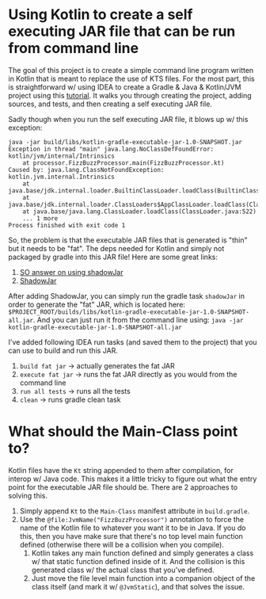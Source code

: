 # Using Kotlin to create a self executing JAR file that can be run from command line

The goal of this project is to create a simple command line program written in Kotlin that is meant to replace the use
of KTS files. For the most part, this is straightforward w/ using IDEA to create a Gradle & Java & Kotlin/JVM project
using this [tutorial](https://www.jetbrains.com/help/idea/getting-started-with-gradle.html). It walks you through
creating the project, adding sources, and tests, and then creating a self executing JAR file.

Sadly though when you run the self executing JAR file, it blows up w/ this exception:

```
java -jar build/libs/kotlin-gradle-executable-jar-1.0-SNAPSHOT.jar
Exception in thread "main" java.lang.NoClassDefFoundError: kotlin/jvm/internal/Intrinsics
	at processor.FizzBuzzProcessor.main(FizzBuzzProcessor.kt)
Caused by: java.lang.ClassNotFoundException: kotlin.jvm.internal.Intrinsics
	at java.base/jdk.internal.loader.BuiltinClassLoader.loadClass(BuiltinClassLoader.java:581)
	at java.base/jdk.internal.loader.ClassLoaders$AppClassLoader.loadClass(ClassLoaders.java:178)
	at java.base/java.lang.ClassLoader.loadClass(ClassLoader.java:522)
	... 1 more
Process finished with exit code 1
```

So, the problem is that the executable JAR files that is generated is "thin" but it needs to be "fat". The deps needed
for Kotlin and simply not packaged by gradle into this JAR file! Here are some great links:

1. [SO answer on using shadowJar](https://stackoverflow.com/a/32473606/2085356)
2. [ShadowJar](https://imperceptiblethoughts.com/shadow/getting-started/#default-java-groovy-tasks)

After adding ShadowJar, you can simply run the gradle task `shadowJar` in order to generate the "fat" JAR, which is
located here: `$PROJECT_ROOT/builds/libs/kotlin-gradle-executable-jar-1.0-SNAPSHOT-all.jar`. And you can just run it
from the command line using: `java -jar kotlin-gradle-executable-jar-1.0-SNAPSHOT-all.jar`

I've added following IDEA run tasks (and saved them to the project) that you can use to build and run this JAR.

1. `build fat jar` -> actually generates the fat JAR
2. `execute fat jar` -> runs the fat JAR directly as you would from the command line
3. `run all tests` -> runs all the tests
4. `clean` -> runs gradle clean task

# What should the Main-Class point to?

Kotlin files have the `Kt` string appended to them after compilation, for interop w/ Java code. This makes it a little
tricky to figure out what the entry point for the executable JAR file should be. There are 2 approaches to solving this.

1. Simply append `Kt` to the `Main-Class` manifest attribute in `build.gradle`.
2. Use the `@file:JvmName("FizzBuzzProcessor")` annotation to force the name of the Kotlin file to whatever you want it
   to be in Java. If you do this, then you have make sure that there's no top level main function defined (otherwise
   there will be a collision when you compile).
   1. Kotlin takes any main function defined and simply generates a class w/ that static function defined inside of it.
      And the collision is this generated class w/ the actual class that you've defined.
   2. Just move the file level main function into a companion object of the class itself (and mark it w/ `@JvmStatic`),
      and that solves the issue.

